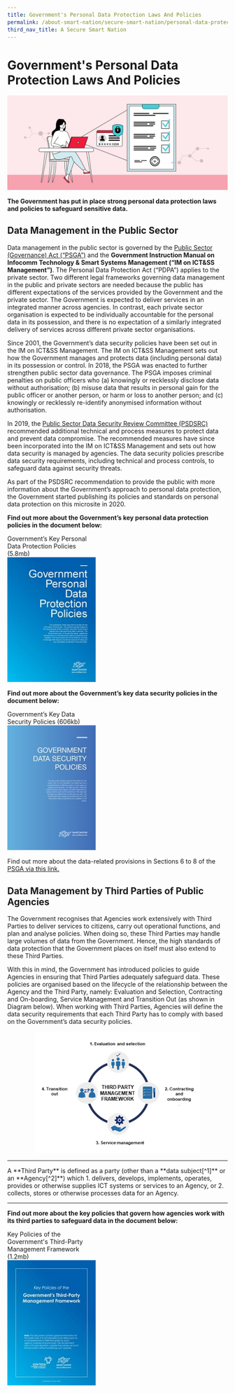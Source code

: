 ```yaml
---
title: Government's Personal Data Protection Laws And Policies
permalink: /about-smart-nation/secure-smart-nation/personal-data-protection
third_nav_title: A Secure Smart Nation
---
```

# Government's Personal Data Protection Laws And Policies
![Personal Data Protection Laws and Policies](/images/abt-smart-nation/govt-personal-data-protection.png)

**The Government has put in place strong personal data protection laws and policies to safeguard sensitive data.**

## Data Management in the Public Sector

Data management in the public sector is governed by the  <a href="https://sso.agc.gov.sg/Act/PSGA2018" target="_blank">Public Sector (Governance) Act (“PSGA”)</a> and the  **Government Instruction Manual on Infocomm Technology & Smart Systems Management (“IM on ICT&SS Management”)**. The Personal Data Protection Act (“PDPA”) applies to the private sector. Two different legal frameworks governing data management in the public and private sectors are needed because the public has different expectations of the services provided by the Government and the private sector. The Government is expected to deliver services in an integrated manner across agencies. In contrast, each private sector organisation is expected to be individually accountable for the personal data in its possession, and there is no expectation of a similarly integrated delivery of services across different private sector organisations.

Since 2001, the Government’s data security policies have been set out in the IM on ICT&SS Management. The IM on ICT&SS Management sets out how the Government manages and protects data (including personal data) in its possession or control. In 2018, the PSGA was enacted to further strengthen public sector data governance. The PSGA imposes criminal penalties on public officers who (a) knowingly or recklessly disclose data without authorisation; (b) misuse data that results in personal gain for the public officer or another person, or harm or loss to another person; and (c) knowingly or recklessly re-identify anonymised information without authorisation.

In 2019, the  [Public Sector Data Security Review Committee (PSDSRC)](/abt-smart-nation/secure-smart-nation/pdp-initiatives) recommended additional technical and process measures to protect data and prevent data compromise. The recommended measures have since been incorporated into the IM on ICT&SS Management and sets out how data security is managed by agencies. The data security policies prescribe data security requirements, including technical and process controls, to safeguard data against security threats.

As part of the PSDSRC recommendation to provide the public with more information about the Government’s approach to personal data protection, the Government started publishing its policies and standards on personal data protection on this microsite in 2020.

**Find out more about the Government’s key personal data protection policies in the document below:**

<div style="width:40%"> 
 Government’s Key Personal Data Protection Policies (5.8mb)
</div>
<div style="width:40%"> 
 <a href="/files/publications/government-personal-data-protection-policies-jul21.pdf" target="_blank"><img src="/images/abt-smart-nation/government-personal-data-protection-policies-apr2020.jpeg"></a>
</div>

**Find out more about the Government’s key data security policies in the document below:**

<div style="width:40%"> 
 Government’s Key Data Security Policies (606kb)
</div>
<div style="width:40%"> 
 <a href="/files/publications/government-data-security-policies.pdf" target="_blank"><img src="/images/abt-smart-nation/government-data-security-policies.jpeg"></a>
</div>

Find out more about the data-related provisions in Sections 6 to 8 of the <a href="https://sso.agc.gov.sg/Act/PSGA2018" target="_blank">PSGA via this link.</a>
 
## Data Management by Third Parties of Public Agencies

The Government recognises that Agencies work extensively with Third Parties to deliver services to citizens, carry out operational functions, and plan and analyse policies. When doing so, these Third Parties may handle large volumes of data from the Government. Hence, the high standards of data protection that the Government places on itself must also extend to these Third Parties.

With this in mind, the Government has introduced policies to guide Agencies in ensuring that Third Parties adequately safeguard data. These policies are organised based on the lifecycle of the relationship between the Agency and the Third Party, namely: Evaluation and Selection, Contracting and On-boarding, Service Management and Transition Out (as shown in Diagram below). When working with Third Parties, Agencies will define the data security requirements that each Third Party has to comply with based on the Government’s data security policies.

<div style="width:100%;display:flex;justify-content:center;"><div style="width:75%;height:75%;"><img src="/images/abt-smart-nation/pdp-third-party-framework.png"></a></div></div>


<hr>
A **Third Party** is defined as a party (other than a **data subject[^1]** or an **Agency[^2]**) which
1. delivers, develops, implements, operates, provides or otherwise supplies ICT systems or services to an Agency, or
2. collects, stores or otherwise processes data for an Agency.

[^1]: Data subject refers to the individual or entity to which the data relates.
[^2]: Agency refers to Organs of State, Ministries, Departments and Statutory Boards
<hr>

**Find out more about the key policies that govern how agencies work with its third parties to safeguard data in the document below:**

<div style="width:40%"> 
 Key Policies of the Government's Third-Party Management Framework (1.2mb)
</div>
<div style="width:40%"> 
 <a href="/files/publications/key-policies-third-party-framework.pdf" target="_blank"><img src="/images/abt-smart-nation/key-policies-third-party-framework.jpeg"></a>
</div>